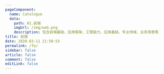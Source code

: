 ```yaml
---
pageComponent:
  name: Catalogue
  data:
    path: 01.前端
    imgUrl: /img/web.png
    description: 包含前端基础、应用框架、工程能力、应用基础、专业领域、业务场景等方向
title: 前端
date: 2020-03-11 21:50:53
permalink: /fe/
sidebar: false
article: false
comment: false
editLink: false
---
```

